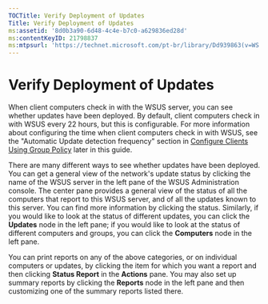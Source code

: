 ```yaml
---
TOCTitle: Verify Deployment of Updates
Title: Verify Deployment of Updates
ms:assetid: '8d0b3a90-6d48-4c4e-b7c0-a629836ed28d'
ms:contentKeyID: 21798837
ms:mtpsurl: 'https://technet.microsoft.com/pt-br/library/Dd939863(v=WS.10)'
---
```


Verify Deployment of Updates
============================

When client computers check in with the WSUS server, you can see whether updates have been deployed. By default, client computers check in with WSUS every 22 hours, but this is configurable. For more information about configuring the time when client computers check in with WSUS, see the "Automatic Update detection frequency" section in [Configure Clients Using Group Policy](https://technet.microsoft.com/f47b485b-8fff-4b7c-8386-a9edfeedf2f5) later in this guide.

There are many different ways to see whether updates have been deployed. You can get a general view of the network's update status by clicking the name of the WSUS server in the left pane of the WSUS Administration console. The center pane provides a general view of the status of all the computers that report to this WSUS server, and of all the updates known to this server. You can find more information by clicking the status. Similarly, if you would like to look at the status of different updates, you can click the **Updates** node in the left pane; if you would like to look at the status of different computers and groups, you can click the **Computers** node in the left pane.

You can print reports on any of the above categories, or on individual computers or updates, by clicking the item for which you want a report and then clicking **Status Report** in the **Actions** pane. You may also set up summary reports by clicking the **Reports** node in the left pane and then customizing one of the summary reports listed there.
